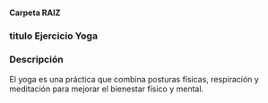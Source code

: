 #### Carpeta RAIZ 


### titulo Ejercicio Yoga

### Descripción
El yoga es una práctica que combina posturas físicas, respiración y meditación para mejorar el bienestar físico y mental.